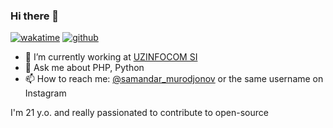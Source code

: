### Hi there 👋

[![wakatime](https://wakatime.com/badge/user/2db4ff5c-5ced-489e-bec3-8a1b9b8df36c.svg)](https://wakatime.com/@2db4ff5c-5ced-489e-bec3-8a1b9b8df36c)
[![github](https://img.shields.io/github/followers/samixgroup?logo=github&style=plastic)](https://github.com/samixgroup?tab=followers)

- 🔭 I’m currently working at [UZINFOCOM SI](https://uzinfocom.uz)
- 💬 Ask me about PHP, Python
- 📫 How to reach me: [@samandar_murodjonov](https://t.me/samandar_murodjonov) or the same username on Instagram

I'm 21 y.o. and really passionated to contribute to open-source
